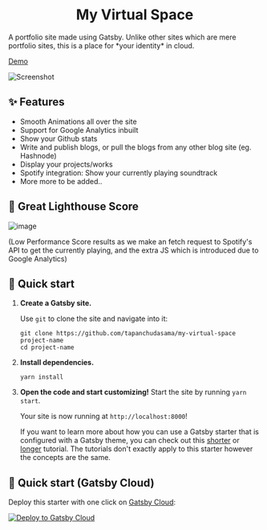 
<h1 align="center">
My Virtual Space
</h1>
A portfolio site made using Gatsby. Unlike other sites which are mere portfolio sites, this is a place for *your identity* in cloud. 


[Demo](https://tapan.app)

![Screenshot](https://user-images.githubusercontent.com/76517803/148642416-ef434c29-2867-437f-923f-d3c7396919d6.png)


## ✨ Features
- Smooth Animations all over the site
- Support for Google Analytics inbuilt
- Show your Github stats
- Write and publish blogs, or pull the blogs from any other blog site (eg. Hashnode)
- Display your projects/works
- Spotify integration: Show your currently playing soundtrack
- More more to be added..

## 🚀 Great Lighthouse Score
![image](https://user-images.githubusercontent.com/76517803/148642120-eae3f7d6-bf83-433e-a195-82ea6f959579.png)

(Low Performance Score results as we make an fetch request to Spotify's API to get the currently playing, and the extra JS which is introduced due to Google Analytics)
## 🚀 Quick start

1.  **Create a Gatsby site.**

    Use `git` to clone the site and navigate into it:

    ```shell
    git clone https://github.com/tapanchudasama/my-virtual-space project-name
    cd project-name
    ```

2.  **Install dependencies.**

    ```shell
    yarn install
    ```

3.  **Open the code and start customizing!**
	Start the site by running  `yarn start`.

	Your site is now running at  `http://localhost:8000`!

	If you want to learn more about how you can use a Gatsby starter that is configured with a Gatsby theme, you can check out this  [shorter](https://www.gatsbyjs.com/docs/how-to/plugins-and-themes/using-a-gatsby-theme/)  or  [longer](https://www.gatsbyjs.com/tutorial/using-a-theme/)  tutorial. The tutorials don't exactly apply to this starter however the concepts are the same.

## 🚀 Quick start (Gatsby Cloud)

Deploy this starter with one click on [Gatsby Cloud](https://www.gatsbyjs.com/cloud/):

[<img src="https://www.gatsbyjs.com/deploynow.svg" alt="Deploy to Gatsby Cloud">](https://www.gatsbyjs.com/dashboard/deploynow?url=https://github.com/tapanchudasama/my-virtual-space)

